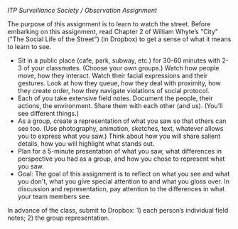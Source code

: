 _ITP Surveillance Society / Observation Assignment_

The purpose of this assignment is to learn to watch the street. Before embarking on this assignment, read Chapter 2 of William Whyte’s "City" ("The Social Life of the Street") (in Dropbox) to get a sense of what it means to learn to see. 

- Sit in a public place (cafe, park, subway, etc.) for 30-60 minutes with 2-3 of your classmates. (Choose your own groups.) Watch how people move, how they interact. Watch their facial expressions and their gestures. Look at how they queue, how they deal with proximity, how they create order, how they navigate violations of social protocol.
- Each of you take extensive field notes. Document the people, their actions, the environment. Share them with each other (and us). (You’ll see different things.)
- As a group, create a representation of what you saw so that others can see too. (Use photography, animation, sketches, text, whatever allows you to express what you saw.) Think about how you will share salient details, how you will highlight what stands out. 
- Plan for a 5-minute presentation of what you saw, what differences in perspective you had as a group, and how you chose to represent what you saw.
- Goal: The goal of this assignment is to reflect on what you see and what you don't, what you give special attention to and what you gloss over. In discussion and representation, pay attention to the differences in what your team members see.

In advance of the class, submit to Dropbox: 1) each person’s individual field notes; 2) the group representation.
